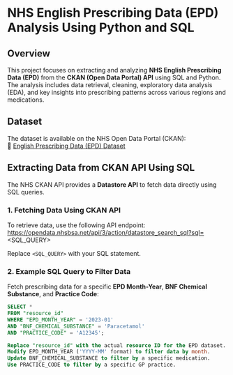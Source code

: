 
# NHS English Prescribing Data (EPD) Analysis Using Python and SQL  

## Overview  
This project focuses on extracting and analyzing **NHS English Prescribing Data (EPD)** from the **CKAN (Open Data Portal) API** using SQL and Python. The analysis includes data retrieval, cleaning, exploratory data analysis (EDA), and key insights into prescribing patterns across various regions and medications.  

## Dataset  
The dataset is available on the NHS Open Data Portal (CKAN):  
🔗 [English Prescribing Data (EPD) Dataset](https://opendata.nhsbsa.net/dataset/english-prescribing-data-epd)  

## Extracting Data from CKAN API Using SQL  
The NHS CKAN API provides a **Datastore API** to fetch data directly using SQL queries.  

### 1. Fetching Data Using CKAN API  
To retrieve data, use the following API endpoint:  
https://opendata.nhsbsa.net/api/3/action/datastore_search_sql?sql=<SQL_QUERY>

Replace `<SQL_QUERY>` with your SQL statement.  

### 2. Example SQL Query to Filter Data  
Fetch prescribing data for a specific **EPD Month-Year**, **BNF Chemical Substance**, and **Practice Code**:  

```sql
SELECT * 
FROM "resource_id" 
WHERE "EPD_MONTH_YEAR" = '2023-01' 
AND "BNF_CHEMICAL_SUBSTANCE" = 'Paracetamol' 
AND "PRACTICE_CODE" = 'A12345';

Replace "resource_id" with the actual resource ID for the EPD dataset.
Modify EPD_MONTH_YEAR ('YYYY-MM' format) to filter data by month.
Update BNF_CHEMICAL_SUBSTANCE to filter by a specific medication.
Use PRACTICE_CODE to filter by a specific GP practice.












